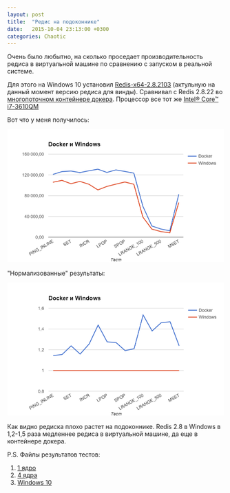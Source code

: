 ```yaml
---
layout: post
title:  "Редис на подоконнике"
date:   2015-10-04 23:13:00 +0300
categories: Chaotic
---
```


Очень было любытно, на сколько проседает производительность редиса в виртуальной машине по сравнению с запуском в реальной системе.

Для этого на Windows 10 установил [Redis-x64-2.8.2103](https://github.com/MSOpenTech/redis/releases) (актульную на данный момент версию редиса для винды). Сравнивал с Redis 2.8.22 во [многопоточном контейнере докера](/obvious/2015/10/04/tweak-docker-toolbox.html). Процессор все тот же [Intel® Core™ i7-3610QM](http://ark.intel.com/ru/products/64899)

Вот что у меня получилось:

![Падение производительности редиса в Windows 10](/files/redis-on-the-windowsill/vm-win.png "Сравнение производительности Redis 2.8 в Docker VM и Windows 10")

"Нормализованные" результаты:

![Падение производительности редиса в Windows 10](/files/redis-on-the-windowsill/vm-norm.png "Нормализаванное сравнение производительности Redis 2.8 в Docker VM и Windows 10")

Как видно редиска плохо растет на подоконнике. Redis 2.8 в Windows в 1,2-1,5 раза медленнее редиса в виртуальной машине, да еще в контейнере докера. 

P.S. Файлы результатов тестов:

1. [1 ядро](/files/tweak-docker-toolbox/redis-benchmark-2.8-docker-1-thread.txt)
2. [4 ядра](/files/tweak-docker-toolbox/redis-benchmark-2.8-docker-4-thread.txt)
3. [Windows 10](/files/tweak-docker-toolbox/redis-benchmark-2.8-win.txt)